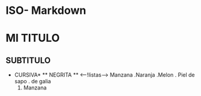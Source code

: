 # ISO- Markdown
# MI TITULO
## SUBTITULO
<!-- FORMATOS-->
* CURSIVA*
** NEGRITA **
<--!listas-->
Manzana
.Naranja
.Melon
  . Piel de sapo
  . de galia
  1. Manzana
